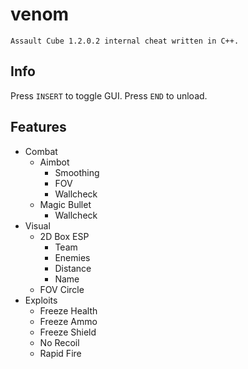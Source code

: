 # venom
`Assault Cube 1.2.0.2 internal cheat written in C++.`

## Info
Press `INSERT` to toggle GUI.
Press `END` to unload.

## Features
- Combat
  - Aimbot
    - Smoothing
    - FOV
    - Wallcheck
  - Magic Bullet
    - Wallcheck
- Visual
  - 2D Box ESP
    - Team
    - Enemies
    - Distance
    - Name
  - FOV Circle
- Exploits
  - Freeze Health
  - Freeze Ammo
  - Freeze Shield
  - No Recoil
  - Rapid Fire
